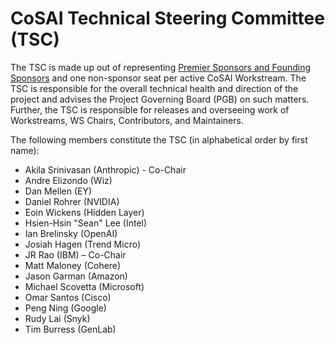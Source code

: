 # CoSAI Technical Steering Committee (TSC) 

The TSC is made up out of representing [Premier Sponsors and Founding Sponsors](https://github.com/cosai-oasis/oasis-open-project/blob/main/SPONSORS.md) and one non-sponsor seat per active CoSAI Workstream. The TSC is responsible for the overall technical health and direction of the project and advises the Project Governing Board (PGB) on such matters. Further, the TSC is responsible for releases and overseeing work of Workstreams, WS Chairs, Contributors, and Maintainers.

The following members constitute the TSC (in alphabetical order by first name):

* Akila Srinivasan (Anthropic) - Co-Chair
* Andre Elizondo (Wiz)
* Dan Mellen (EY)
* Daniel Rohrer (NVIDIA)
* Eoin Wickens (Hidden Layer)
* Hsien-Hsin "Sean"	Lee (Intel)
* Ian	Brelinsky (OpenAI)
* Josiah Hagen (Trend Micro)
* JR Rao (IBM) – Co-Chair
* Matt Maloney (Cohere)
* Jason Garman (Amazon)
* Michael	Scovetta (Microsoft)
* Omar Santos (Cisco)
* Peng Ning (Google)
* Rudy Lai (Snyk)
* Tim Burress (GenLab)
